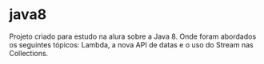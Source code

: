# java8
Projeto criado para estudo na alura sobre a Java 8. 
Onde foram abordados os seguintes tópicos: Lambda, a nova API de datas e o uso do Stream nas Collections.
